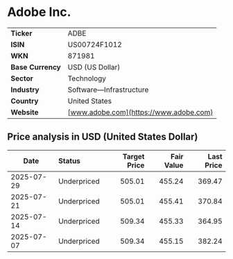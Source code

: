 # Adobe Inc.

|                   |                                                             |
|-------------------|-------------------------------------------------------------|
| **Ticker**        | ADBE                                                        |
| **ISIN**          | US00724F1012                                                |
| **WKN**           | 871981                                                      |
| **Base Currency** | USD (US Dollar)                                             |
| **Sector**        | Technology                                                  |
| **Industry**      | Software—Infrastructure                                     |
| **Country**       | United States                                               |
| **Website**       | [www.adobe.com](https://www.adobe.com)                      |

## Price analysis in USD (United States Dollar)
| Date       | Status            | Target Price | Fair Value | Last Price |
| ---------- | :---------------- | -----------: | ---------: | ---------: |
| 2025-07-29 | Underpriced       |       505.01 |     455.24 |     369.47 |
| 2025-07-21 | Underpriced       |       505.01 |     455.41 |     370.84 |
| 2025-07-14 | Underpriced       |       509.34 |     455.33 |     364.95 |
| 2025-07-07 | Underpriced       |       509.34 |     455.15 |     382.24 |
